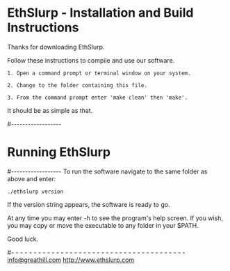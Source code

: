 # EthSlurp - Installation and Build Instructions

Thanks for downloading EthSlurp.

Follow these instructions to compile and use our software.

    1. Open a command prompt or terminal window on your system.

    2. Change to the folder containing this file.

    3. From the command prompt enter 'make clean' then 'make'.

It should be as simple as that.

#------------------
# Running EthSlurp
#------------------
To run the software navigate to the same folder as above and enter:

    ./ethslurp version

If the version string appears, the software is ready to go.

At any time you may enter -h to see the program's help
screen. If you wish, you may copy or move the executable
to any folder in your $PATH.

Good luck.

#- - - - - - - - - - - - - - - - - - - - - - - - - - - - - - - - - - - - - - -
info@greathill.com
http://www.ethslurp.com
